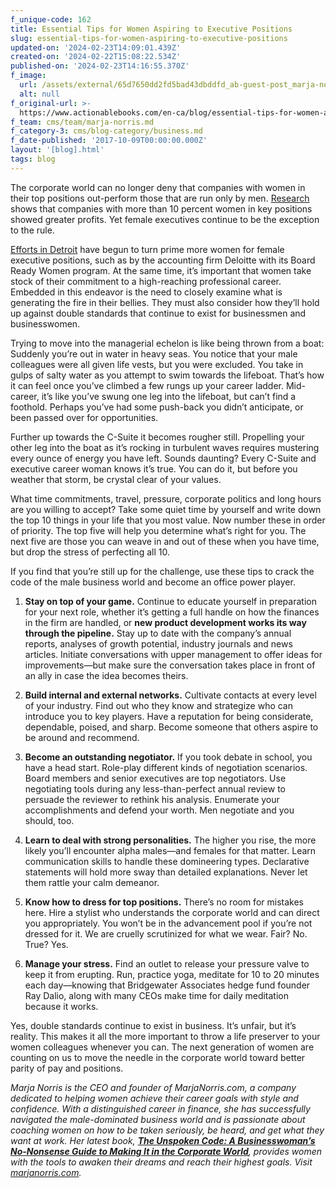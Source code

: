 ```yaml
---
f_unique-code: 162
title: Essential Tips for Women Aspiring to Executive Positions
slug: essential-tips-for-women-aspiring-to-executive-positions
updated-on: '2024-02-23T14:09:01.439Z'
created-on: '2024-02-22T15:08:22.534Z'
published-on: '2024-02-23T14:16:55.370Z'
f_image:
  url: /assets/external/65d7650dd2fd5bad43dbddfd_ab-guest-post_marja-norris.jpeg
  alt: null
f_original-url: >-
  https://www.actionablebooks.com/en-ca/blog/essential-tips-for-women-aspiring-to-executive-positions/
f_team: cms/team/marja-norris.md
f_category-3: cms/blog-category/business.md
f_date-published: '2017-10-09T00:00:00.000Z'
layout: '[blog].html'
tags: blog
---
```


The corporate world can no longer deny that companies with women in their top positions out-perform those that are run only by men. [Research](https://piie.com/publications/wp/wp16-3.pdf) shows that companies with more than 10 percent women in key positions showed greater profits. Yet female executives continue to be the exception to the rule.

[Efforts in Detroit](http://www.freep.com/story/money/2017/07/23/gender-parity-corporate-america/500938001/) have begun to turn prime more women for female executive positions, such as by the accounting firm Deloitte with its Board Ready Women program. At the same time, it’s important that women take stock of their commitment to a high-reaching professional career. Embedded in this endeavor is the need to closely examine what is generating the fire in their bellies. They must also consider how they’ll hold up against double standards that continue to exist for businessmen and businesswomen.

Trying to move into the managerial echelon is like being thrown from a boat: Suddenly you’re out in water in heavy seas. You notice that your male colleagues were all given life vests, but you were excluded. You take in gulps of salty water as you attempt to swim towards the lifeboat. That’s how it can feel once you’ve climbed a few rungs up your career ladder. Mid-career, it’s like you’ve swung one leg into the lifeboat, but can’t find a foothold. Perhaps you’ve had some push-back you didn’t anticipate, or been passed over for opportunities.

Further up towards the C-Suite it becomes rougher still. Propelling your other leg into the boat as it’s rocking in turbulent waves requires mustering every ounce of energy you have left. Sounds daunting? Every C-Suite and executive career woman knows it’s true. You can do it, but before you weather that storm, be crystal clear of your values.

What time commitments, travel, pressure, corporate politics and long hours are you willing to accept? Take some quiet time by yourself and write down the top 10 things in your life that you most value. Now number these in order of priority. The top five will help you determine what’s right for you. The next five are those you can weave in and out of these when you have time, but drop the stress of perfecting all 10.

If you find that you’re still up for the challenge, use these tips to crack the code of the male business world and become an office power player.

1. **Stay on top of your game.** Continue to educate yourself in preparation for your next role, whether it’s getting a full handle on how the finances in the firm are handled, or **new product development works its way through the pipeline.** Stay up to date with the company’s annual reports, analyses of growth potential, industry journals and news articles. Initiate conversations with upper management to offer ideas for improvements—but make sure the conversation takes place in front of an ally in case the idea becomes theirs.

2. **Build internal and external networks.** Cultivate contacts at every level of your industry. Find out who they know and strategize who can introduce you to key players. Have a reputation for being considerate, dependable, poised, and sharp. Become someone that others aspire to be around and recommend.

3. **Become an outstanding negotiator.** If you took debate in school, you have a head start. Role-play different kinds of negotiation scenarios. Board members and senior executives are top negotiators. Use negotiating tools during any less-than-perfect annual review to persuade the reviewer to rethink his analysis. Enumerate your accomplishments and defend your worth. Men negotiate and you should, too.

4. **Learn to deal with strong personalities.** The higher you rise, the more likely you’ll encounter alpha males—and females for that matter. Learn communication skills to handle these domineering types. Declarative statements will hold more sway than detailed explanations. Never let them rattle your calm demeanor.

5. **Know how to dress for top positions.** There’s no room for mistakes here. Hire a stylist who understands the corporate world and can direct you appropriately. You won’t be in the advancement pool if you’re not dressed for it. We are cruelly scrutinized for what we wear. Fair? No. True? Yes.

6. **Manage your stress.** Find an outlet to release your pressure valve to keep it from erupting. Run, practice yoga, meditate for 10 to 20 minutes each day—knowing that Bridgewater Associates hedge fund founder Ray Dalio, along with many CEOs make time for daily meditation because it works.

Yes, double standards continue to exist in business. It’s unfair, but it’s reality. This makes it all the more important to throw a life preserver to your women colleagues whenever you can. The next generation of women are counting on us to move the needle in the corporate world toward better parity of pay and positions.

_Marja Norris is the CEO and founder of MarjaNorris.com, a company dedicated to helping women achieve their career goals with style and confidence. With a distinguished career in finance, she has successfully navigated the male-dominated business world and is passionate about coaching women on how to be taken seriously, be heard, and get what they want at work. Her latest book,_ [**_The Unspoken Code: A Businesswoman’s No-Nonsense Guide to Making It in the Corporate World_**](https://www.amazon.com/Unspoken-Code-Businesswomans-No-Nonsense-Corporate/dp/1626344248)_, provides women with the tools to awaken their dreams and reach their highest goals. Visit_ [_marjanorris.com_](http://marjanorris.com/)_._
